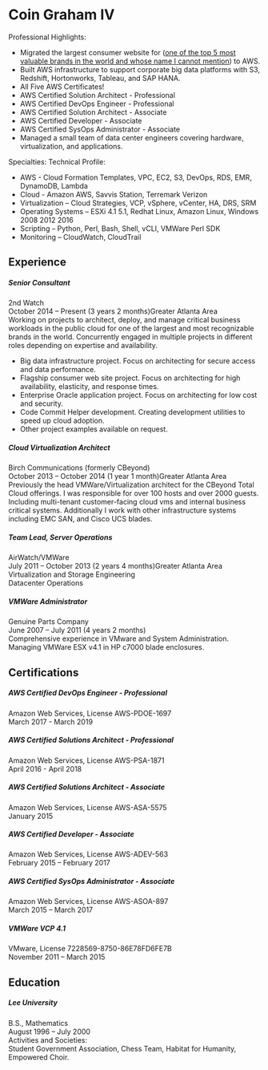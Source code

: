 Coin Graham IV
======
  
Professional Highlights:  
* Migrated the largest consumer website for ([one of the top 5 most valuable brands in the world and whose name I cannot mention](http://c.cocacola.co.jp/)) to AWS.  
* Built AWS infrastructure to support corporate big data platforms with S3, Redshift, Hortonworks, Tableau, and SAP HANA.  
* All Five AWS Certificates!  
* AWS Certified Solution Architect - Professional  
* AWS Certified DevOps Engineer - Professional  
* AWS Certified Solution Architect - Associate  
* AWS Certified Developer - Associate  
* AWS Certified SysOps Administrator - Associate  
* Managed a small team of data center engineers covering hardware, virtualization, and applications.  
  
Specialties: Technical Profile:  
* AWS - Cloud Formation Templates, VPC, EC2, S3, DevOps, RDS, EMR, DynamoDB, Lambda  
* Cloud - Amazon AWS, Savvis Station, Terremark Verizon  
* Virtualization – Cloud Strategies, VCP, vSphere, vCenter, HA, DRS, SRM  
* Operating Systems – ESXi 4.1 5.1, Redhat Linux, Amazon Linux, Windows 2008 2012 2016  
* Scripting – Python, Perl, Bash, Shell, vCLI, VMWare Perl SDK  
* Monitoring – CloudWatch, CloudTrail  
  
Experience
------

##### Senior Consultant  
2nd Watch  
October 2014 – Present (3 years 2 months)Greater Atlanta Area  
Working on projects to architect, deploy, and manage critical business workloads in the public cloud for one of the largest and most recognizable brands in the world.  Concurrently engaged in multiple projects in different roles depending on expertise and availability.  
  
* Big data infrastructure project.  Focus on architecting for secure access and data performance.   
* Flagship consumer web site project.  Focus on architecting for high availability, elasticity, and response times.   
* Enterprise Oracle application project.  Focus on architecting for low cost and security.   
* Code Commit Helper development.  Creating development utilities to speed up cloud adoption.  
* Other project examples available on request.   
    
##### Cloud Virtualization Architect  
Birch Communications (formerly CBeyond)  
October 2013 – October 2014 (1 year 1 month)Greater Atlanta Area  
Previously the head VMWare/Virtualization architect for the CBeyond Total Cloud offerings. I was responsible for over 100 hosts and over 2000 guests. Including multi-tenant customer-facing cloud vms and internal business critical systems.  Additionally I work with other infrastructure systems including EMC SAN, and Cisco UCS blades.  
  
##### Team Lead, Server Operations  
AirWatch/VMWare  
July 2011 – October 2013 (2 years 4 months)Greater Atlanta Area  
Virtualization and Storage Engineering  
Datacenter Operations  
  
##### VMWare Administrator  
Genuine Parts Company  
June 2007 – July 2011 (4 years 2 months)  
Comprehensive experience in VMware and System Administration. Managing VMWare ESX v4.1 in HP c7000 blade enclosures.  

Certifications
------

##### AWS Certified DevOps Engineer - Professional  
Amazon Web Services, License AWS-PDOE-1697  
March 2017 - March 2019  

##### AWS Certified Solutions Architect - Professional  
Amazon Web Services, License AWS-PSA-1871  
April 2016 - April 2018  

##### AWS Certified Solutions Architect - Associate  
Amazon Web Services, License AWS-ASA-5575  
January 2015  

##### AWS Certified Developer - Associate  
Amazon Web Services, License AWS-ADEV-563  
February 2015 – February 2017  

##### AWS Certified SysOps Administrator - Associate  
Amazon Web Services, License AWS-ASOA-897  
March 2015 – March 2017  

##### VMWare VCP 4.1  
VMware, License 7228569-8750-86E78FD6FE7B  
November 2011 – March 2015  

Education
------

##### Lee University
B.S., Mathematics  
August 1996 – July 2000  
Activities and Societies:   
Student Government Association, Chess Team, Habitat for Humanity, Empowered Choir.  
